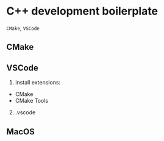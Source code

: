 # C++ development boilerplate

`CMake`, `VSCode`

## CMake


## VSCode

1. install extensions:
  - CMake
  - CMake Tools

2. .vscode


## MacOS